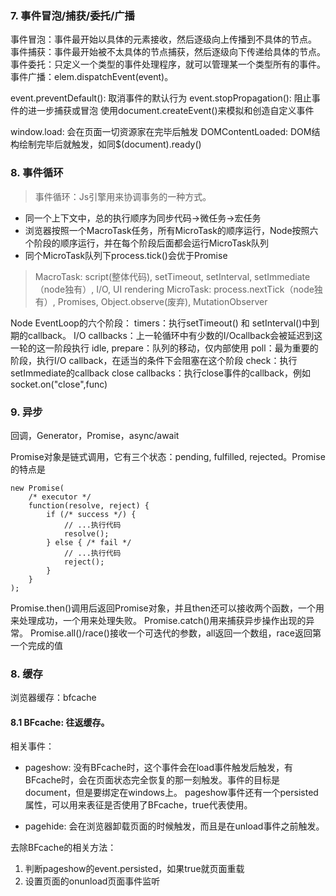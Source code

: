 ### 7. 事件冒泡/捕获/委托/广播

事件冒泡：事件最开始以具体的元素接收，然后逐级向上传播到不具体的节点。
事件捕获：事件最开始被不太具体的节点捕获，然后逐级向下传递给具体的节点。
事件委托：只定义一个类型的事件处理程序，就可以管理某一个类型所有的事件。
事件广播：elem.dispatchEvent(event)。

event.preventDefault(): 取消事件的默认行为
event.stopPropagation(): 阻止事件的进一步捕获或冒泡
使用document.createEvent()来模拟和创造自定义事件

window.load: 会在页面一切资源家在完毕后触发
DOMContentLoaded: DOM结构绘制完毕后就触发，如同$(document).ready()


### 8. 事件循环

> 事件循环：Js引擎用来协调事务的一种方式。

* 同一个上下文中，总的执行顺序为同步代码->微任务->宏任务
* 浏览器按照一个MacroTask任务，所有MicroTask的顺序运行，Node按照六个阶段的顺序运行，并在每个阶段后面都会运行MicroTask队列
* 同个MicroTask队列下process.tick()会优于Promise


> MacroTask: script(整体代码), setTimeout, setInterval, setImmediate（node独有）, I/O, UI rendering
MicroTask: process.nextTick（node独有）, Promises, Object.observe(废弃), MutationObserver

Node EventLoop的六个阶段：
timers：执行setTimeout() 和 setInterval()中到期的callback。
I/O callbacks：上一轮循环中有少数的I/Ocallback会被延迟到这一轮的这一阶段执行
idle, prepare：队列的移动，仅内部使用
poll：最为重要的阶段，执行I/O callback，在适当的条件下会阻塞在这个阶段
check：执行setImmediate的callback
close callbacks：执行close事件的callback，例如socket.on("close",func)

### 9. 异步
回调，Generator，Promise，async/await

Promise对象是链式调用，它有三个状态：pending, fulfilled, rejected。Promise的特点是

```
new Promise(
    /* executor */
    function(resolve, reject) {
        if (/* success */) {
            // ...执行代码
            resolve();
        } else { /* fail */
            // ...执行代码
            reject();
        }
    }
);

```
Promise.then()调用后返回Promise对象，并且then还可以接收两个函数，一个用来处理成功，一个用来处理失败。
Promise.catch()用来捕获异步操作出现的异常。
Promise.all()/race()接收一个可迭代的参数，all返回一个数组，race返回第一个完成的值





### 8. 缓存

浏览器缓存：bfcache

#### 8.1 BFcache: 往返缓存。

相关事件：
* pageshow: 没有BFcache时，这个事件会在load事件触发后触发，有BFcache时，会在页面状态完全恢复的那一刻触发。事件的目标是document，但是要绑定在windows上。
  pageshow事件还有一个persisted属性，可以用来表征是否使用了BFcache，true代表使用。

* pagehide: 会在浏览器卸载页面的时候触发，而且是在unload事件之前触发。

去除BFcache的相关方法：
1. 判断pageshow的event.persisted，如果true就页面重载
2. 设置页面的onunload页面事件监听




